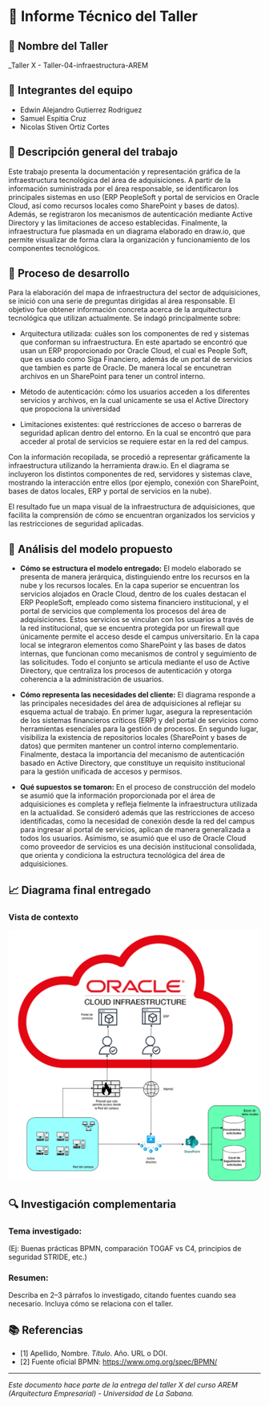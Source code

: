# 📄 Informe Técnico del Taller

## 🔖 Nombre del Taller
_Taller X - Taller-04-infraestructura-AREM

## 👥 Integrantes del equipo

- Edwin Alejandro Gutierrez Rodriguez
- Samuel Espitia Cruz
- Nicolas Stiven Ortiz Cortes

## 🧠 Descripción general del trabajo

Este trabajo presenta la documentación y representación gráfica de la infraestructura tecnológica del área de adquisiciones. A partir de la información suministrada por el área responsable, se identificaron los principales sistemas en uso (ERP PeopleSoft y portal de servicios en Oracle Cloud, así como recursos locales como SharePoint y bases de datos). Además, se registraron los mecanismos de autenticación mediante Active Directory y las limitaciones de acceso establecidas. Finalmente, la infraestructura fue plasmada en un diagrama elaborado en draw.io, que permite visualizar de forma clara la organización y funcionamiento de los componentes tecnológicos.

## 🔧 Proceso de desarrollo
Para la elaboración del mapa de infraestructura del sector de adquisiciones, se inició con una serie de preguntas dirigidas al área responsable. El objetivo fue obtener información concreta acerca de la arquitectura tecnológica que utilizan actualmente. Se indagó principalmente sobre:

- Arquitectura utilizada: cuáles son los componentes de red y sistemas que conforman su infraestructura. En este apartado se encontró que usan un ERP proporcionado por Oracle Cloud, el cual es People Soft, que es usado como Siga Financiero, además de un portal de servicios que tambien es parte de Oracle. De manera local se encunetran archivos en un SharePoint para tener un control interno. 

- Método de autenticación: cómo los usuarios acceden a los diferentes servicios y archivos, en la cual unicamente se usa el Active Directory que propociona la universidad

- Limitaciones existentes: qué restricciones de acceso o barreras de seguridad aplican dentro del entorno. En la cual se encontró que para acceder al protal de servicios se requiere estar en la red del campus.


Con la información recopilada, se procedió a representar gráficamente la infraestructura utilizando la herramienta draw.io. En el diagrama se incluyeron los distintos componentes de red, servidores y sistemas clave, mostrando la interacción entre ellos (por ejemplo, conexión con SharePoint, bases de datos locales, ERP y portal de servicios en la nube).

El resultado fue un mapa visual de la infraestructura de adquisiciones, que facilita la comprensión de cómo se encuentran organizados los servicios y las restricciones de seguridad aplicadas.

## 🧩 Análisis del modelo propuesto
- **Cómo se estructura el modelo entregado:**
El modelo elaborado se presenta de manera jerárquica, distinguiendo entre los recursos en la nube y los recursos locales. En la capa superior se encuentran los servicios alojados en Oracle Cloud, dentro de los cuales destacan el ERP PeopleSoft, empleado como sistema financiero institucional, y el portal de servicios que complementa los procesos del área de adquisiciones. Estos servicios se vinculan con los usuarios a través de la red institucional, que se encuentra protegida por un firewall que únicamente permite el acceso desde el campus universitario.
En la capa local se integraron elementos como SharePoint y las bases de datos internas, que funcionan como mecanismos de control y seguimiento de las solicitudes. Todo el conjunto se articula mediante el uso de Active Directory, que centraliza los procesos de autenticación y otorga coherencia a la administración de usuarios.

- **Cómo representa las necesidades del cliente:**
El diagrama responde a las principales necesidades del área de adquisiciones al reflejar su esquema actual de trabajo. En primer lugar, asegura la representación de los sistemas financieros críticos (ERP) y del portal de servicios como herramientas esenciales para la gestión de procesos. En segundo lugar, visibiliza la existencia de repositorios locales (SharePoint y bases de datos) que permiten mantener un control interno complementario. Finalmente, destaca la importancia del mecanismo de autenticación basado en Active Directory, que constituye un requisito institucional para la gestión unificada de accesos y permisos.

- **Qué supuestos se tomaron:**
En el proceso de construcción del modelo se asumió que la información proporcionada por el área de adquisiciones es completa y refleja fielmente la infraestructura utilizada en la actualidad. Se consideró además que las restricciones de acceso identificadas, como la necesidad de conexión desde la red del campus para ingresar al portal de servicios, aplican de manera generalizada a todos los usuarios. Asimismo, se asumió que el uso de Oracle Cloud como proveedor de servicios es una decisión institucional consolidada, que orienta y condiciona la estructura tecnológica del área de adquisiciones.

## 📈 Diagrama final entregado

### Vista de contexto

![Mapa de infraestrutura](mapa-final.png)


## 🔍 Investigación complementaria
### Tema investigado:
(Ej: Buenas prácticas BPMN, comparación TOGAF vs C4, principios de seguridad STRIDE, etc.)

### Resumen:
Describa en 2–3 párrafos lo investigado, citando fuentes cuando sea necesario. Incluya cómo se relaciona con el taller.

## 📚 Referencias
- [1] Apellido, Nombre. *Título*. Año. URL o DOI.
- [2] Fuente oficial BPMN: https://www.omg.org/spec/BPMN/

---

_Este documento hace parte de la entrega del taller X del curso AREM (Arquitectura Empresarial) - Universidad de La Sabana._
